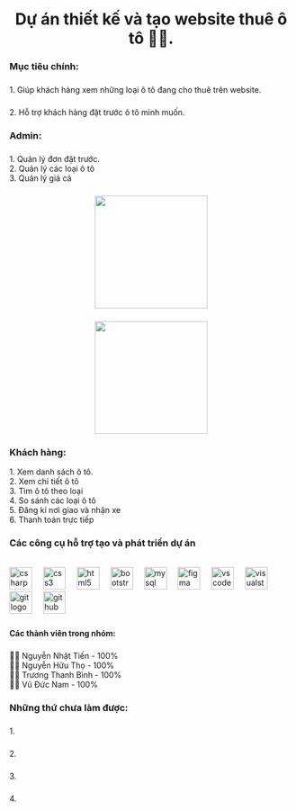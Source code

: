 <h1 align="center">Dự án thiết kế và tạo website thuê ô tô 🚗🚗.</h1>

###

<h3 align="left">Mục tiêu chính:</h3>

###

<p align="left">1. Giúp khách hàng xem những loại ô tô đang cho thuê trên website.</p>

###

<p align="left">2. Hỗ trợ khách hàng đặt trước ô tô mình muốn.</p>

###


###

<h3 align="left">Admin:</h3>

###

<p align="left">1. Quản lý đơn đặt trước.<br>2. Quản lý các loại ô tô<br>3. Quản lý giá cả</p>

###

<div align="center">
  <img height="200" src="https://cdn.discordapp.com/attachments/1089969551896219728/1164584424025886853/image.png?ex=6543bec3&is=653149c3&hm=7b22695f01abb570152bcabe3c58d5fe6e213dd6d08cf93f75037cff4d764543&"  />
</div>



###

<div align="center">
  <img height="200" src="https://cdn.discordapp.com/attachments/1089969551896219728/1164583925469950132/bg_3.jpg?ex=6543be4c&is=6531494c&hm=ffa01b679f000e40d82f91c1013a248fceee933196f59164fb8a9b37e7a69f98&"  />
</div>



<h3 align="left">Khách hàng:</h3>
<p align="left">1. Xem danh sách ô tô.<br>2. Xem chi tiết ô tô<br>3. Tìm ô tô theo loại<br>4. So sánh các loại ô tô<br>5. Đăng kí nơi giao và nhận xe<br>6. Thanh toán trực tiếp</p>

<h3> Các công cụ hỗ trợ tạo và phát triển dự án </h3>
<br>
<div align="left">
  <img src="https://cdn.jsdelivr.net/gh/devicons/devicon/icons/csharp/csharp-original.svg" height="40" alt="csharp logo"  />
  <img width="12" />
  <img src="https://cdn.jsdelivr.net/gh/devicons/devicon/icons/css3/css3-original.svg" height="40" alt="css3 logo"  />
  <img width="12" />
  <img src="https://cdn.jsdelivr.net/gh/devicons/devicon/icons/html5/html5-original.svg" height="40" alt="html5 logo"  />
  <img width="12" />
  <img src="https://cdn.jsdelivr.net/gh/devicons/devicon/icons/bootstrap/bootstrap-original.svg" height="40" alt="bootstrap logo"  />
  <img width="12" />
  <img src="https://cdn.jsdelivr.net/gh/devicons/devicon/icons/mysql/mysql-original.svg" height="40" alt="mysql logo"  />
  <img width="12" />
  <img src="https://cdn.jsdelivr.net/gh/devicons/devicon/icons/figma/figma-original.svg" height="40" alt="figma logo"  />
  <img width="12" />
  <img src="https://cdn.jsdelivr.net/gh/devicons/devicon/icons/vscode/vscode-original.svg" height="40" alt="vscode logo"  />
  <img width="12" />
  <img src="https://cdn.jsdelivr.net/gh/devicons/devicon/icons/visualstudio/visualstudio-plain.svg" height="40" alt="visualstudio logo"  />
  <img width="12" />
  <img src="https://cdn.jsdelivr.net/gh/devicons/devicon/icons/git/git-original.svg" height="40" alt="git logo"  />
  <img width="12" />
  <img src="https://cdn.jsdelivr.net/gh/devicons/devicon/icons/github/github-original.svg" height="40" alt="github logo"  />
</div>

###

<h4 align="left">Các thành viên trong nhóm:</h4>

###

<p align="left">👨‍💻 Nguyễn Nhật Tiến - 100%<br>🧑‍💻 Nguyễn Hữu Thọ - 100%<br>👨‍💻 Trương Thanh Bình - 100%<br>🧑‍💻 Vũ Đức Nam - 100%</p>

###

<h3 align="left">Những thứ chưa làm được:</h3>

###

<p align="left">1. </p>

###

<p align="left">2. </p>

###

<p align="left">3. </p>

###

<p align="left">4. </p>
